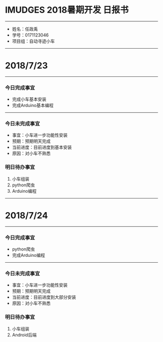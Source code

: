# IMUDGES 2018暑期开发   日报书
-----------------

- 姓名：任政禹
- 学号：0171123046
- 项目组：自动寻迹小车

-----------------

# 2018/7/23

-----------------

### 今日完成事宜
- 完成小车基本安装 
- 完成Arduino基本编程

-----------------

### 今日未完成事宜

- 事宜：小车进一步功能性安装
- 预期：预期明天完成
- 当前进度：目前进度到基本安装
- 原因：对小车不熟悉

### 明日待办事宜
1. 小车组装
2. python爬虫
3. Arduino编程

-------------

# 2018/7/24

-----------------

### 今日完成事宜
- python爬虫
- 完成Arduino编程

-----------------

### 今日未完成事宜

- 事宜：小车进一步功能性安装
- 预期：预期明天完成
- 当前进度：目前进度到大部分安装
- 原因：对小车不熟悉


### 明日待办事宜
1. 小车组装
2. Android后端




